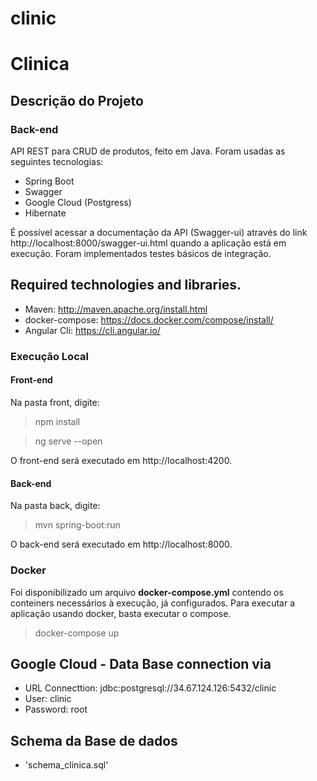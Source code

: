 # clinic

# Clinica

## Descrição do Projeto

### Back-end

API REST para CRUD de produtos, feito em Java. Foram usadas as seguintes tecnologias:
* Spring Boot
* Swagger
* Google Cloud (Postgress)
* Hibernate

É possível acessar a documentação da API (Swagger-ui) através do link http://localhost:8000/swagger-ui.html quando a aplicação está em execução. Foram implementados testes básicos de integração.

## Required technologies and libraries.
- Maven: http://maven.apache.org/install.html
- docker-compose: https://docs.docker.com/compose/install/
- Angular Cli: https://cli.angular.io/


### Execução Local

#### Front-end

Na pasta front, digite:
> npm install

> ng serve --open

O front-end será executado em http://localhost:4200.

#### Back-end

Na pasta back, digite:
>mvn spring-boot:run

O back-end será executado em http://localhost:8000.

### Docker

Foi disponibilizado um arquivo **docker-compose.yml** contendo os conteiners necessários à execução, já configurados. Para executar a aplicação usando docker, basta executar o compose.
> docker-compose up

## Google Cloud - Data Base connection via 
- URL Connecttion: jdbc:postgresql://34.67.124.126:5432/clinic
- User: clinic
- Password: root

## Schema da Base de dados
- 'schema_clinica.sql'